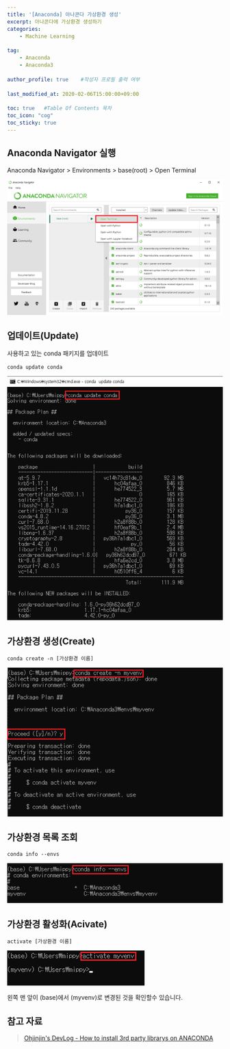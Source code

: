 ```yaml
---
title: '[Anaconda] 아나콘다 가상환경 생성' 
excerpt: 아나콘다에 가상환경 생성하기 
categories:
    - Machine Learning

tag:
    - Anaconda
    - Anaconda3

author_profile: true    #작성자 프로필 출력 여부

last_modified_at: 2020-02-06T15:00:00+09:00

toc: true   #Table Of Contents 목차 
toc_icon: "cog"
toc_sticky: true
---
```


## Anaconda Navigator 실행
Anaconda Navigator > Environments > base(root) > Open Terminal

![2.6-8](/assets/img/anaconda/2.6-8.png)


## 업데이트(Update)

사용하고 있는 conda 패키지를 업데이트

```
conda update conda
```

![2.6-9](/assets/img/anaconda/2.6-9.png)


## 가상환경 생성(Create)

```
conda create -n [가상환경 이름]
```

![2.6-11](/assets/img/anaconda/2.6-11.png)


## 가상환경 목록 조회

```
conda info --envs
```

![2.6-10](/assets/img/anaconda/2.6-10.png)


## 가상환경 활성화(Acivate)

 ```
 activate [가상환경 이름]
 ```

 ![2.6-12](/assets/img/anaconda/2.6-12.png)

왼쪽 맨 앞이 (base)에서 (myvenv)로 변경된 것을 확인할수 있습니다.

## 참고 자료
> [Ohjinjin's DevLog - How to install 3rd party librarys on ANACONDA](https://ohjinjin.github.io/anaconda/anaconda-navigator/)